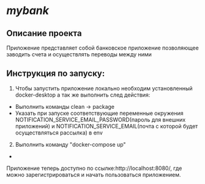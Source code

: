 # *mybank*

Описание проекта
-
Приложение представляет собой банковское приложение позволяющее заводить счета и осуществлять переводы между ними



Инструкция по запуску:
-

1. Чтобы запустить приложение локально необходим установленный docker-desktop а так же выполнить след действия:
* Выполнить команды clean -> package
* Указать при запуске соответствующие переменные окружения NOTIFICATION_SERVICE_EMAIL_PASSWORD(пароль для внешних приложений) 
и NOTIFICATION_SERVICE_EMAIL(почта с которой будет осуществляться рассылка) в env
2. Выполнить команду "docker-compose up" 
-
Приложение теперь доступно по ссылке:http://localhost:8080/, где можно зарегистрироваться и начать пользоваться приложением.
